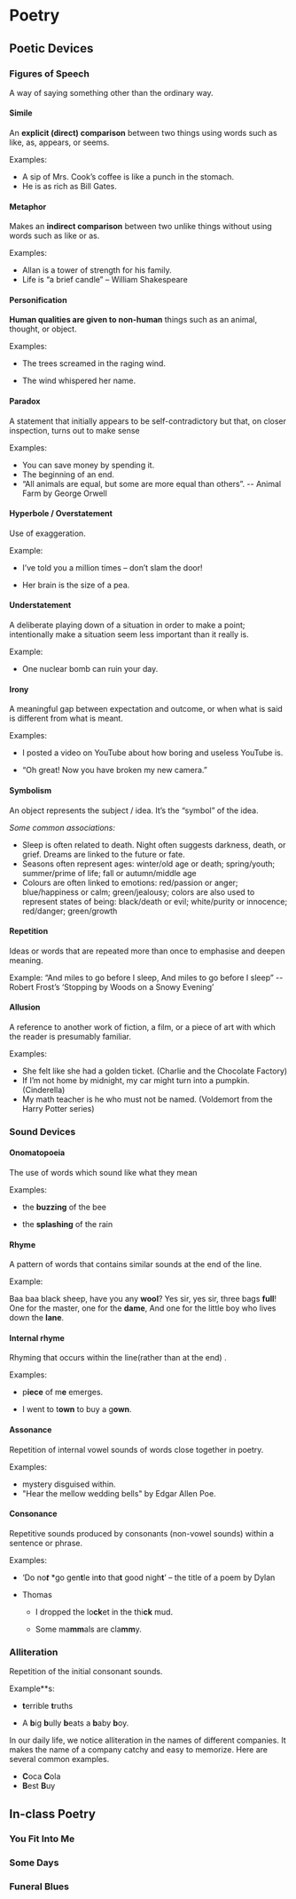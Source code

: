 # Poetry

## Poetic Devices

### Figures of Speech

A way of saying something other than the ordinary way.

#### Simile

An **explicit (direct) comparison** between two things using words such as like, as, appears, or seems.  

Examples:

- A sip of Mrs. Cook’s coffee is like a punch in the stomach.
- He is as rich as Bill Gates.

#### Metaphor

Makes an **indirect comparison** between two unlike things without using words such as like or as.

Examples:

- Allan is a tower of strength for his family.
- Life is “a brief candle” – William Shakespeare

#### Personification

 **Human qualities are given to non-human** things such as an animal, thought, or object.

Examples: 

- The trees screamed in the raging wind.

- The wind whispered her name. 

#### Paradox

A statement that initially appears to be self-contradictory but that, on closer inspection, turns out to make sense

Examples:

- You can save money by spending it.
- The beginning of an end.
- “All animals are equal, but some are more equal than others”. -- Animal Farm by George Orwell

#### Hyperbole / Overstatement

Use of exaggeration.

Example: 

- I’ve told you a million times – don’t slam the door! 

- Her brain is the size of a pea.

#### Understatement

A deliberate playing down of a situation in order to make a point; intentionally make a situation seem less important than it really is.

Example: 

- One nuclear bomb can ruin your day.  

#### Irony

A meaningful gap between expectation and outcome, or when what is said is different from what is meant.

Examples:

- I posted a video on YouTube about how boring and useless YouTube is.

- “Oh great! Now you have broken my new camera.”

#### Symbolism

An object represents the subject / idea. It’s the “symbol” of the idea. 

*Some common associations:*

- Sleep is often related to death. Night often suggests darkness, death, or grief. Dreams are linked to the future or fate. 
- Seasons often represent ages: winter/old age or death; spring/youth; summer/prime of life; fall or autumn/middle age
- Colours are often linked to emotions: red/passion or anger; blue/happiness or calm; green/jealousy; colors are also used to represent states of being: black/death or evil; white/purity or innocence; red/danger; green/growth

#### Repetition

Ideas or words that are repeated more than once to emphasise and deepen meaning.

Example:
“And miles to go before I sleep,
 And miles to go before I sleep”
 -- Robert Frost’s ‘Stopping by Woods on a Snowy Evening’

#### Allusion

A reference to another work of fiction, a film, or a piece of art with which the reader is presumably familiar.

Examples:
-	She felt like she had a golden ticket. (Charlie and the Chocolate Factory)
-	If I’m not home by midnight, my car might turn into a pumpkin. (Cinderella)
-	My math teacher is he who must not be named. (Voldemort from the Harry Potter series)

### Sound Devices

#### Onomatopoeia

The use of words which sound like what they mean

Examples:

- the **buzzing** of the bee

- the **splashing** of the rain

#### Rhyme

A pattern of words that contains similar sounds at the end of the line.

Example:

Baa baa black sheep, have you any **wool**?
 Yes sir, yes sir, three bags **full**!
 One for the master, one for the **dame**,
 And one for the little boy who lives down the **lane**.

#### Internal rhyme

Rhyming that occurs within the line(rather than at the end) .

Examples:

- p**iece** of m**e** emerges.

- I went to t**own** to buy a g**own**.

#### Assonance

Repetition of internal vowel sounds of words close together in poetry.

Examples:
- mystery disguised within.
- "Hear the mellow wedding bells" by Edgar Allen Poe.

#### Consonance

Repetitive sounds produced by consonants (non-vowel sounds) within a sentence or phrase.

Examples:

- ‘Do no***t*** *go gen**t**le in**t**o tha**t** good nigh**t**’ *–* the title of a poem by Dylan 

- Thomas

  - I dropped the lo**ck**et in the thi**ck** mud.

  - Some ma**mm**als are cla**mm**y. 

### Alliteration

Repetition of the initial consonant sounds.

Example**s:

- **t**errible **t**ruths

- A **b**ig **b**ully **b**eats a **b**aby **b**oy.

In our daily life, we notice alliteration in the names of different companies. It makes the name of a company catchy and easy to memorize. Here are several common examples.

- **C**oca **C**ola
- **B**est **B**uy

## In-class Poetry

### You Fit Into Me

### Some Days

### Funeral Blues

